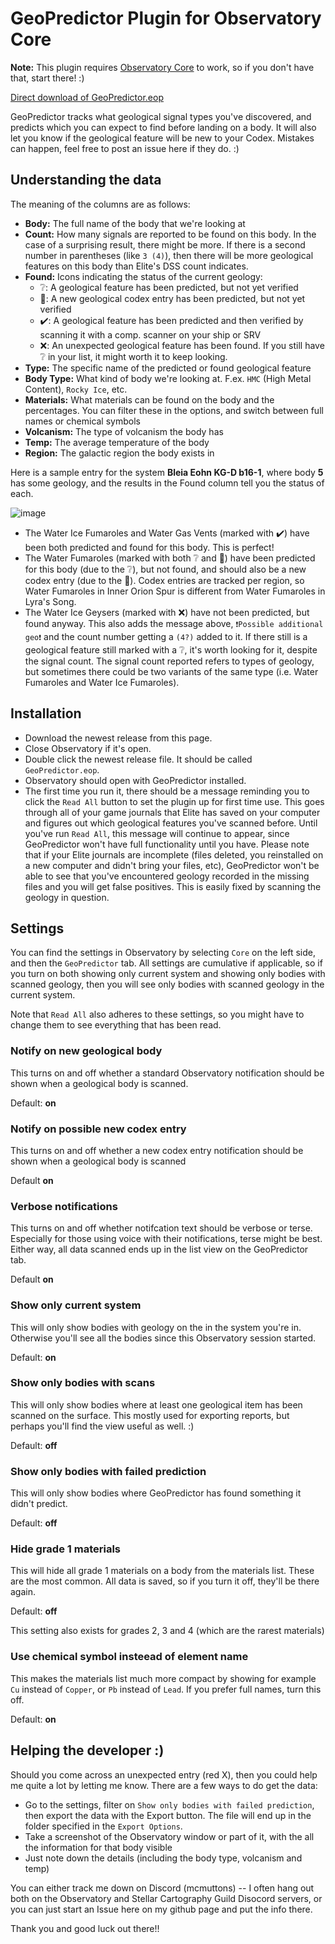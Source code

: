 # GeoPredictor Plugin for Observatory Core
**Note:** This plugin requires [Observatory Core](https://github.com/Xjph/ObservatoryCore) to work, so if you don't have that, start there! :)

[Direct download of GeoPredictor.eop](https://github.com/mcmuttons/GeoPredictor/releases/download/v1.4.1/GeoPredictor.eop)

GeoPredictor tracks what geological signal types you've discovered, and predicts which you can expect to find before landing on a body. It will also let you know if the geological feature will be new to your Codex. Mistakes can happen, feel free to post an issue here if they do. :)

## Understanding the data
The meaning of the columns are as follows:
- **Body:** The full name of the body that we're looking at
- **Count:** How many signals are reported to be found on this body. In the case of a surprising result, there might be more. If there is a second number in parentheses (like `3 (4)`), then there will be more geological features on this body than Elite's DSS count indicates.
- **Found:** Icons indicating the status of the current geology:
  - ❔: A geological feature has been predicted, but not yet verified
  - 🔷: A new geological codex entry has been predicted, but not yet verified
  - ✔️: A geological feature has been predicted and then verified by scanning it with a comp. scanner on your ship or SRV
  - :x:: An unexpected geological feature has been found. If you still have ❔ in your list, it might worth it to keep looking.
- **Type:** The specific name of the predicted or found geological feature
- **Body Type:** What kind of body we're looking at. F.ex. `HMC` (High Metal Content), `Rocky Ice`, etc.
- **Materials:** What materials can be found on the body and the percentages. You can filter these in the options, and switch between full names or chemical symbols
- **Volcanism:** The type of volcanism the body has
- **Temp:** The average temperature of the body
- **Region:** The galactic region the body exists in

Here is a sample entry for the system **Bleia Eohn KG-D b16-1**, where body **5** has some geology, and the results in the Found column tell you the status of each.

![image](https://github.com/mcmuttons/GeoPredictor/assets/668213/30797a54-a11c-4f5e-94c5-adc64b18be44)

- The Water Ice Fumaroles and Water Gas Vents (marked with :heavy_check_mark:) have been both predicted and found for this body. This is perfect!
- The Water Fumaroles (marked with both ❔ and 🔷) have been predicted for this body (due to the ❔), but not found, and should also be a new codex entry (due to the 🔷). Codex entries are tracked per region, so Water Fumaroles in Inner Orion Spur is different from Water Fumaroles in Lyra's Song.
- The Water Ice Geysers (marked with :x:) have not been predicted, but found anyway. This also adds the message above, `❗Possible additional geo❗` and the count number getting a `(4?)` added to it. If there still is a geological feature still marked with a ❔, it's worth looking for it, despite the signal count. The signal count reported refers to types of geology, but sometimes there could be two variants of the same type (i.e. Water Fumaroles and Water Ice Fumaroles).

## Installation
- Download the newest release from this page.
- Close Observatory if it's open.
- Double click the newest release file. It should be called `GeoPredictor.eop`.
- Observatory should open with GeoPredictor installed.
- The first time you run it, there should be a message reminding you to click the `Read All` button to set the plugin up for first time use. This goes through all of your game journals that Elite has saved on your computer and figures out which geological features you've scanned before. Until you've run `Read All`, this message will continue to appear, since GeoPredictor won't have full functionality until you have. Please note that if your Elite journals are incomplete (files deleted, you reinstalled on a new computer and didn't bring your files, etc), GeoPredictor won't be able to see that you've encountered geology recorded in the missing files and you will get false positives. This is easily fixed by scanning the geology in question.

## Settings
You can find the settings in Observatory by selecting `Core` on the left side, and then the `GeoPredictor` tab. All settings are cumulative if applicable, so if you turn on both showing only current system and showing only bodies with scanned geology, then you will see only bodies with scanned geology in the current system. 

Note that `Read All` also adheres to these settings, so you might have to change them to see everything that has been read.

### Notify on new geological body
This turns on and off whether a standard Observatory notification should be shown when a geological body is scanned.

Default: **on**

### Notify on possible new codex entry
This turns on and off whether a new codex entry notification should be shown when a geological body is scanned

Default **on**

### Verbose notifications
This turns on and off whether notifcation text should be verbose or terse. Especially for those using voice with their notifications, terse might be best. Either way, all data scanned ends up in the list view on the GeoPredictor tab.

Default **on**

### Show only current system
This will only show bodies with geology on the in the system you're in. Otherwise you'll see all the bodies since this Observatory session started. 

Default: **on**

### Show only bodies with scans
This will only show bodies where at least one geological item has been scanned on the surface. This mostly used for exporting reports, but perhaps you'll find the view useful as well. :)

Default: **off**

### Show only bodies with failed prediction
This will only show bodies where GeoPredictor has found something it didn't predict. 

Default: **off**

### Hide grade 1 materials
This will hide all grade 1 materials on a body from the materials list. These are the most common. All data is saved, so if you turn it off, they'll be there again.

Default: **off**

This setting also exists for grades 2, 3 and 4 (which are the rarest materials)

### Use chemical symbol insteead of element name
This makes the materials list much more compact by showing for example `Cu` instead of `Copper`, or `Pb` instead of `Lead`. If you prefer full names, turn this off.

Default: **on**


## Helping the developer :)
Should you come across an unexpected entry (red X), then you could help me quite a lot by letting me know. There are a few ways to do get the data:
- Go to the settings, filter on `Show only bodies with failed prediction`, then export the data with the Export button. The file will end up in the folder specified in the `Export Options`.
- Take a screenshot of the Observatory window or part of it, with the all the information for that body visible
- Just note down the details (including the body type, volcanism and temp)

You can either track me down on Discord (mcmuttons) -- I often hang out both on the Observatory and Stellar Cartography Guild Disocord servers, or you can just start an Issue here on my github page and put the info there.

Thank you and good luck out there!!

